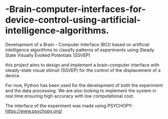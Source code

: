 # -Brain-computer-interfaces-for-device-control-using-artificial-intelligence-algorithms.
Development of a Brain - Computer Interface (BCI) based on artificial intelligence algorithms to classify patterns of experiments using Steady State Visually Evoked Potentials (SSVEP) 

this project aims to design and implement a brain-computer interface with steady-state visual stimuli (SSVEP) for the control of the displacement of a device. 

For now, Python has been used for the development of both the experiment and the data processing. We are also looking to implement the system in real time ensuring high accuracy with low computational cost.

The interface of the experiment was made using PSYCHOPY: https://www.psychopy.org/
